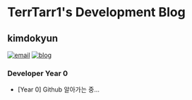 # TerrTarr1's Development Blog
## kimdokyun
[![email](https://img.shields.io/badge/email-kimdokyun-yellow.svg)](mailto:kimdokyun3615@gmail.com)
[![blog](https://img.shields.io/badge/blog-TerrTarr1%27s%20Development%20Blog-green.svg)](https://terrtarr1.github.io/)

### Developer Year 0
- [Year 0] Github 알아가는 중...
